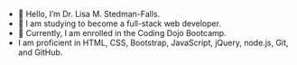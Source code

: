 - 👋 Hello, I’m Dr. Lisa M. Stedman-Falls.
- 👀 I am studying to become a full-stack web developer.
- 🌱 Currently, I am enrolled in the Coding Dojo Bootcamp.
- I am proficient in HTML, CSS, Bootstrap, JavaScript, jQuery, node.js, Git, and GitHub.
